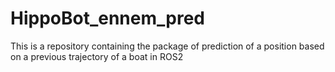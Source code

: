 # HippoBot_ennem_pred
This is a repository containing the package of prediction of a position based on a previous trajectory of a boat in ROS2

